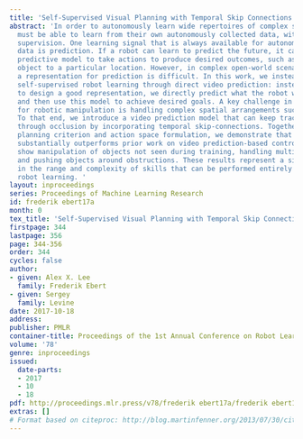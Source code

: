 ```yaml
---
title: 'Self-Supervised Visual Planning with Temporal Skip Connections '
abstract: 'In order to autonomously learn wide repertoires of complex skills, robots
  must be able to learn from their own autonomously collected data, without human
  supervision. One learning signal that is always available for autonomously collected
  data is prediction. If a robot can learn to predict the future, it can use this
  predictive model to take actions to produce desired outcomes, such as moving an
  object to a particular location. However, in complex open-world scenarios, designing
  a representation for prediction is difficult. In this work, we instead aim to enable
  self-supervised robot learning through direct video prediction: instead of attempting
  to design a good representation, we directly predict what the robot will see next,
  and then use this model to achieve desired goals. A key challenge in video prediction
  for robotic manipulation is handling complex spatial arrangements such as occlusions.
  To that end, we introduce a video prediction model that can keep track of objects
  through occlusion by incorporating temporal skip-connections. Together with a novel
  planning criterion and action space formulation, we demonstrate that this model
  substantially outperforms prior work on video prediction-based control. Our results
  show manipulation of objects not seen during training, handling multiple objects,
  and pushing objects around obstructions. These results represent a significant advance
  in the range and complexity of skills that can be performed entirely with self-supervised
  robot learning. '
layout: inproceedings
series: Proceedings of Machine Learning Research
id: frederik ebert17a
month: 0
tex_title: 'Self-Supervised Visual Planning with Temporal Skip Connections '
firstpage: 344
lastpage: 356
page: 344-356
order: 344
cycles: false
author:
- given: Alex X. Lee
  family: Frederik Ebert
- given: Sergey
  family: Levine
date: 2017-10-18
address: 
publisher: PMLR
container-title: Proceedings of the 1st Annual Conference on Robot Learning
volume: '78'
genre: inproceedings
issued:
  date-parts:
  - 2017
  - 10
  - 18
pdf: http://proceedings.mlr.press/v78/frederik ebert17a/frederik ebert17a.pdf
extras: []
# Format based on citeproc: http://blog.martinfenner.org/2013/07/30/citeproc-yaml-for-bibliographies/
---
```

